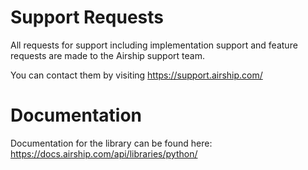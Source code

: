 # Support Requests

All requests for support including implementation support and feature requests are made to the Airship support team.

You can contact them by visiting https://support.airship.com/

# Documentation

Documentation for the library can be found here:
https://docs.airship.com/api/libraries/python/
